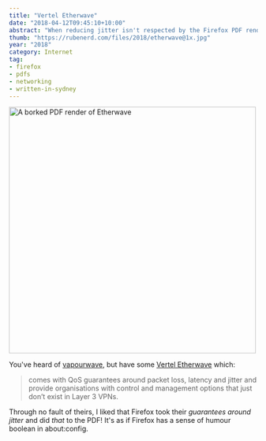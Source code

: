 ```yaml
---
title: "Vertel Etherwave"
date: "2018-04-12T09:45:10+10:00"
abstract: "When reducing jitter isn't respected by the Firefox PDF renderer."
thumb: "https://rubenerd.com/files/2018/etherwave@1x.jpg"
year: "2018"
category: Internet
tag:
- firefox
- pdfs
- networking
- written-in-sydney
---
```

<p><img src="https://rubenerd.com/files/2018/etherwave@1x.jpg" srcset="https://rubenerd.com/files/2018/etherwave@1x.jpg 1x, https://rubenerd.com/files/2018/etherwave@2x.jpg 2x" alt="A borked PDF render of Etherwave" style="width:500px" /></p>

You've heard of [vapourwave], but have some [Vertel Etherwave] which:

> comes with QoS guarantees around packet loss, latency and jitter and provide organisations with control and management 
options that just don’t exist in Layer 3 VPNs.

Through no fault of theirs, I liked that Firefox took their *guarantees around jitter* and did *that* to the PDF! It's as if Firefox has a sense of humour boolean in about:config.

[vapourwave]: https://en.wikipedia.org/wiki/Vaporwave
[Vertel Etherwave]: http://www.vertel.com.au/sites/default/files/Vertel_Fixed_Networks-Etherwave_DS.pdf

